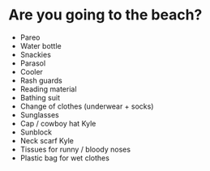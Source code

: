 # Are you going to the beach?
- Pareo 
- Water bottle
- Snackies
- Parasol
- Cooler
- Rash guards
- Reading material
- Bathing suit
- Change of clothes (underwear + socks)
- Sunglasses
- Cap / cowboy hat Kyle
- Sunblock
- Neck scarf Kyle
- Tissues for runny / bloody noses
- Plastic bag for wet clothes 